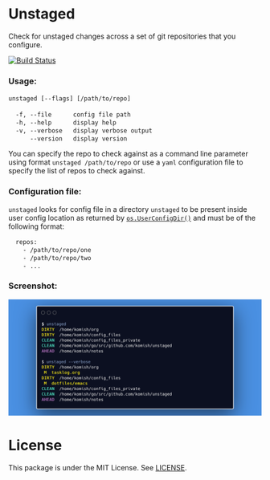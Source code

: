 # Unstaged
Check for unstaged changes across a set of git repositories that you configure.

[![Build Status](https://travis-ci.com/komish/unstaged.svg?branch=master)](https://travis-ci.com/komish/unstaged)

### Usage:

```
unstaged [--flags] [/path/to/repo]

  -f, --file      config file path
  -h, --help      display help
  -v, --verbose   display verbose output
      --version   display version
```

You can specify the repo to check against as a command line parameter using format
`unstaged /path/to/repo` or use a `yaml` configuration file to specify the list of repos to check against.

### Configuration file:

`unstaged` looks for config file in a directory `unstaged` to be present inside user config location as returned by [`os.UserConfigDir()`](https://golang.org/pkg/os/#UserConfigDir) and must be of the following format:

```
  repos:
    - /path/to/repo/one
    - /path/to/repo/two
    - ...
```

### Screenshot:
<p align="center">
  <img width="800" src="splash.png">
</p>


# License

This package is under the MIT License. See [LICENSE](LICENSE).